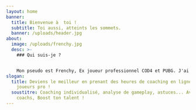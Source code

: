 ```yaml
---
layout: home
banner:
  title: Bienvenue à  toi !
  subtitle: Toi aussi, atteints les sommets.
  banner: /uploads/header.jpg
about:
  image: /uploads/frenchy.jpg
  desc: >-
    ### Qui suis-je ?


    Mon pseudo est Frenchy, Ex joueur professionnel COD4 et PUBG. J'ai joué sous les couleurs de Webone, shockwave, Dimension4, oXmoze, Yoyotech, TeamCoolerMaster, GIANTS, eXtensive, Punchline, Supremacy, Gamers Origin. Actuellement je streames et proposes mes services de coaching pour vous permettre d'évoluer votre style de jeu et vous donner les clefs pour atteindre un niveau **compétitif** sur les jeux type BattleRoyal et FPS en général.
slogan:
  title: Deviens le meilleur en prenant des heures de coaching en ligne avec des
    joueurs pro !
  soustitre: Coaching individualisé, analyse de gameplay, astuces... Avec nos
    coachs, Boost ton talent !
---
```



